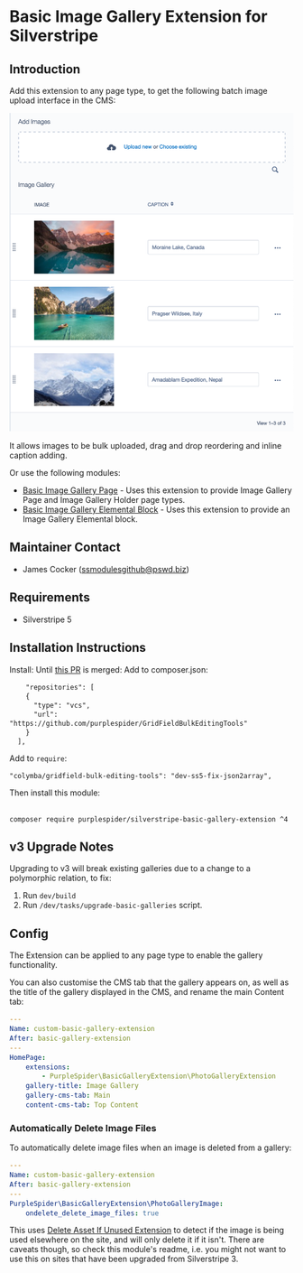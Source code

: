 # Basic Image Gallery Extension for Silverstripe

## Introduction

Add this extension to any page type, to get the following batch image upload interface in the CMS:

![Screenshot](screenshot.png)

It allows images to be bulk uploaded, drag and drop reordering and inline caption adding.

Or use the following modules:

-   [Basic Image Gallery Page](https://github.com/purplespider/silverstripe-basic-galleries) - Uses this extension to provide Image Gallery Page and Image Gallery Holder page types.
-   [Basic Image Gallery Elemental Block](https://github.com/purplespider/silverstripe-elemental-basic-gallery) - Uses this extension to provide an Image Gallery Elemental block.

## Maintainer Contact

-   James Cocker (ssmodulesgithub@pswd.biz)

## Requirements

-   Silverstripe 5

## Installation Instructions

Install:
Until [this PR](https://github.com/colymba/GridFieldBulkEditingTools/pull/238) is merged:
Add to composer.json:

```
    "repositories": [
    {
      "type": "vcs",
      "url": "https://github.com/purplespider/GridFieldBulkEditingTools"
    }
  ],
```

Add to `require`:

```
"colymba/gridfield-bulk-editing-tools": "dev-ss5-fix-json2array",
```

Then install this module:

```

composer require purplespider/silverstripe-basic-gallery-extension ^4

```

## v3 Upgrade Notes

Upgrading to v3 will break existing galleries due to a change to a polymorphic relation, to fix:

1. Run `dev/build`
2. Run `/dev/tasks/upgrade-basic-galleries` script.

## Config

The Extension can be applied to any page type to enable the gallery functionality.

You can also customise the CMS tab that the gallery appears on, as well as the title of the gallery displayed in the CMS, and rename the main Content tab:

```yml
---
Name: custom-basic-gallery-extension
After: basic-gallery-extension
---
HomePage:
    extensions:
        - PurpleSpider\BasicGalleryExtension\PhotoGalleryExtension
    gallery-title: Image Gallery
    gallery-cms-tab: Main
    content-cms-tab: Top Content
```

### Automatically Delete Image Files

To automatically delete image files when an image is deleted from a gallery:

```yml
---
Name: custom-basic-gallery-extension
After: basic-gallery-extension
---
PurpleSpider\BasicGalleryExtension\PhotoGalleryImage:
    ondelete_delete_image_files: true
```

This uses [Delete Asset If Unused Extension](https://github.com/purplespider/asset-delete-if-unused-extension) to detect if the image is being used elsewhere on the site, and will only delete it if it isn't. There are caveats though, so check this module's readme, i.e. you might not want to use this on sites that have been upgraded from Silverstripe 3.

